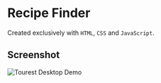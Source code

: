 
# Recipe Finder

Created exclusively with `HTML`, `CSS` and `JavaScript`.

## Screenshot

![Tourest Desktop Demo](./Screenshot.png "Desktop Demo")
